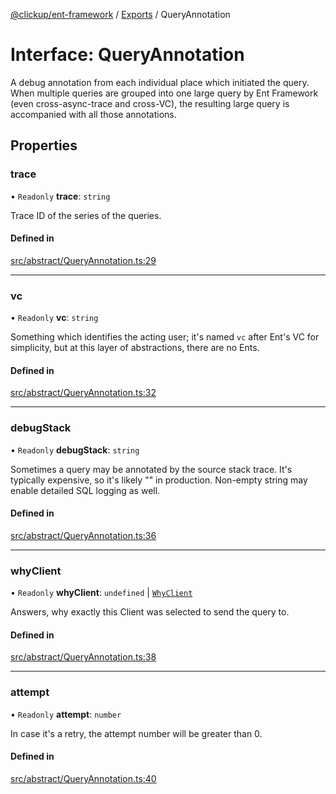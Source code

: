 [@clickup/ent-framework](../README.md) / [Exports](../modules.md) / QueryAnnotation

# Interface: QueryAnnotation

A debug annotation from each individual place which initiated the query. When
multiple queries are grouped into one large query by Ent Framework (even
cross-async-trace and cross-VC), the resulting large query is accompanied
with all those annotations.

## Properties

### trace

• `Readonly` **trace**: `string`

Trace ID of the series of the queries.

#### Defined in

[src/abstract/QueryAnnotation.ts:29](https://github.com/clickup/ent-framework/blob/master/src/abstract/QueryAnnotation.ts#L29)

___

### vc

• `Readonly` **vc**: `string`

Something which identifies the acting user; it's named `vc` after Ent's VC
for simplicity, but at this layer of abstractions, there are no Ents.

#### Defined in

[src/abstract/QueryAnnotation.ts:32](https://github.com/clickup/ent-framework/blob/master/src/abstract/QueryAnnotation.ts#L32)

___

### debugStack

• `Readonly` **debugStack**: `string`

Sometimes a query may be annotated by the source stack trace. It's
typically expensive, so it's likely "" in production. Non-empty string may
enable detailed SQL logging as well.

#### Defined in

[src/abstract/QueryAnnotation.ts:36](https://github.com/clickup/ent-framework/blob/master/src/abstract/QueryAnnotation.ts#L36)

___

### whyClient

• `Readonly` **whyClient**: `undefined` \| [`WhyClient`](../modules.md#whyclient)

Answers, why exactly this Client was selected to send the query to.

#### Defined in

[src/abstract/QueryAnnotation.ts:38](https://github.com/clickup/ent-framework/blob/master/src/abstract/QueryAnnotation.ts#L38)

___

### attempt

• `Readonly` **attempt**: `number`

In case it's a retry, the attempt number will be greater than 0.

#### Defined in

[src/abstract/QueryAnnotation.ts:40](https://github.com/clickup/ent-framework/blob/master/src/abstract/QueryAnnotation.ts#L40)
